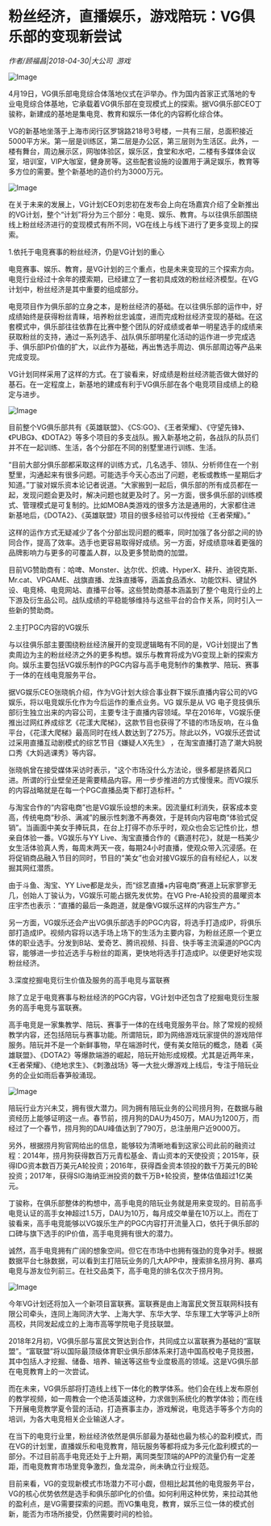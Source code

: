 # 粉丝经济，直播娱乐，游戏陪玩：VG俱乐部的变现新尝试

*作者/顾福昌|2018-04-30|大公司 
                                                游戏*

![Image](http://static.ylzbl.com/uploads/ueditor/php/upload/image/20180501/1525141004170817.jpeg)

4月19日，VG俱乐部电竞综合体落地仪式在沪举办。作为国内首家正式落地的专业电竞综合体基地，它承载着VG俱乐部在变现模式上的探索。据VG俱乐部CEO丁骏称，新建成的基地是集电竞、教育和娱乐一体化的内容孵化综合体。

VG的新基地坐落于上海市闵行区罗锦路218号3号楼，一共有三层，总面积接近5000平方米。第一层是训练区，第二层是办公区，第三层则为生活区。此外，一楼有舞台，周边展示区，网咖体验区，娱乐区，食堂和水吧，二楼有多媒体会议室，培训室，VIP大咖室，健身房等。这些配套设施的设置用于满足娱乐，教育等多方位的需要。整个新基地的造价约为3000万元。

![Image](http://p1.pstatp.com/large/pgc-image/1525136214262dc31bbb179)

在关于未来的发展上，VG计划CEO刘忠初在发布会上向在场嘉宾介绍了全新推出的VG计划，整个“计划”将分为三个部分：电竞、娱乐、教育。与以往俱乐部围绕线上粉丝经济进行的变现模式有所不同，VG在线上与线下进行了更多变现上的探索。

1.依托于电竞赛事的粉丝经济，仍是VG计划的重心

电竞赛事、娱乐、教育，是VG计划的三个重点，也是未来变现的三个探索方向。电竞行业经过十余年的摸索期，已经建立了一套初具成效的粉丝经济模型。在VG计划中，粉丝经济是其中重要的组成部分。

电竞项目作为俱乐部的立身之本，是粉丝经济的基础。在以往俱乐部的运作中，好成绩始终是获得粉丝青睐，培养粉丝忠诚度，进而完成粉丝经济变现的基础。在这套模式中，俱乐部往往依靠在比赛中整个团队的好成绩或者单一明星选手的成绩来获取粉丝的支持，通过一系列选手、战队俱乐部明星化活动的运作进一步完成选手、俱乐部IP价值的扩大，以此作为基础，再出售选手周边、俱乐部周边等产品来完成变现。

VG计划同样采用了这样的方式。在丁骏看来，好成绩是粉丝经济能否做大做好的基石。在一定程度上，新基地的建成有利于VG俱乐部在各个电竞项目成绩上的稳定与进步。

![Image](http://p1.pstatp.com/large/pgc-image/1525136214259d1c2ed692d)

目前整个VG俱乐部共有《英雄联盟》、《CS:GO》、《王者荣耀》、《守望先锋》、《PUBG》、《DOTA2》等多个项目的多支战队。搬入新基地之前，各战队的队员们并不在一起训练、生活，各个分部在不同的别墅里进行训练、生活。

“目前大部分俱乐部都采取这样的训练方式，几名选手、领队、分析师住在一个别墅里，沟通起来有很多问题。可能选手今天心态出了问题，老板或教练一星期后才知道。”丁骏对娱乐资本论记者说道。“大家搬到一起后，俱乐部的所有成员都在一起，发现问题会更及时，解决问题也就更及时了。另一方面，很多俱乐部的训练模式、管理模式是可复制的。比如MOBA类游戏的很多方法是通用的，大家都住进新基地后，《DOTA2》、《英雄联盟》项目的很多经验可以传授给《王者荣耀》。”

这样的运作方式无疑减少了各个分部出现问题的概率，同时加强了各分部之间的协同合作，提高了效率。选手也更容易取得好成绩。另一方面，好成绩意味着更强的品牌影响力与更多的可覆盖人群，以及更多赞助商的加盟。

目前VG赞助商有：哈啤、Monster、达尔优、炽魂、HyperX、耕升、迪锐克斯、Mr.cat、VPGAME、战旗直播、龙珠直播等，涵盖食品酒水、功能饮料、键鼠外设、电竞椅、电竞网站、直播平台等。这些赞助商基本涵盖到了整个电竞行业的上下游及衍生品公司。战队成绩的平稳能够维持与这些平台的合作关系，同时引入一些新的赞助商。

2.主打PGC内容的VG娱乐

与以往俱乐部主要围绕粉丝经济展开的变现逻辑略有不同的是，VG计划提出了售卖周边为主的粉丝经济之外的更多构想。娱乐与教育将成为VG变现上新的探索方向。娱乐主要包括VG娱乐制作的PGC内容与高手电竞制作的集教学、陪玩、赛事于一体的在线电竞服务平台。

据VG娱乐CEO张晓帆介绍，作为VG计划大综合事业群下娱乐直播内容公司的VG娱乐，将以电竞娱乐化作为今后运作的重点业务。VG 娱乐是从 VG 电子竞技俱乐部衍生独立出来的内容公司，主要专注于直播内容领域。早在2016年，VG娱乐便推出过网红养成综艺《花漾大爬梯》，这款节目也获得了不错的市场反响，在斗鱼平台，《花漾大爬梯》最高同时在线人数达到了275万。除此以外，VG娱乐还尝试过采用直播互动剧模式的综艺节目《嫌疑人X先生》 ，在淘宝直播打造了潮大妈脱口秀《大妈逃课秀》等内容。

张晓帆曾在接受媒体采访时表示，"这个市场没什么方法论，很多都是挤着风口进。所谓的行业壁垒还是需要精品内容。用一步步推进的方式慢慢来。而VG娱乐的内容战略就是在每一个PGC直播品类下都打造标杆。"

与淘宝合作的“内容电商”也是VG娱乐设想的未来。因流量红利消失，获客成本变高，传统电商“秒杀、满减”的展示性刺激不再奏效，于是转向内容电商“体验式促销”。当画面中美女手捧玩具，在台上打得不亦乐乎时，观众也会忘记性价比，想亲自体验一番。VG娱乐与YY Live、淘宝直播合作的《霸道村花》，就是一档美少女生活体验真人秀，每周末两天一夜，每期24小时直播，使观众带入沉浸感。在将促销商品融入节目的同时，节目的“美女”也会对接VG娱乐的自有经纪人，以发掘其网红潜质。

由于斗鱼、淘宝、YY Live都是龙头，而“综艺直播+内容电商”赛道上玩家寥寥无几，创始人丁骏认为，VG娱乐可能占据先发优势。在VG Pre-A轮投资的晨曜资本庄宇杰也表示：“直播的最后一条跑道，就是像VG娱乐这样的内容生产方。”

另一方面，VG娱乐还会产出VG俱乐部选手的PGC内容，将选手打造成IP，将俱乐部打造成IP。视频内容将以选手场上场下的生活为主要内容，为粉丝还原一个更立体的职业选手。分发到B站、爱奇艺、腾讯视频、抖音、快手等主流渠道的PGC内容，能够进一步拉近选手与粉丝的距离，更快地将选手打造成IP。以便更好地实现粉丝经济。

3.深度挖掘电竞衍生价值及服务的高手电竞与富联赛

除了立足于电竞赛事与粉丝经济的PGC内容，VG计划中还包含了挖掘电竞衍生服务的高手电竞与富联赛。

高手电竞是一家集教学、陪玩、赛事于一体的在线电竞服务平台。除了常规的视频教学内容，还包括陪玩与赛事功能。所谓陪玩，即为网络游戏玩家提供的游戏陪伴服务。陪玩并不是一个新鲜事物，早在端游时代，便有美女陪玩的概念，随着《英雄联盟》、《DOTA2》等爆款端游的崛起，陪玩开始形成规模。尤其是近两年来，《王者荣耀》、《绝地求生》、《刺激战场》等一大批火爆游戏上线后，专注于陪玩业务的企业如雨后春笋般涌现。

![Image](http://p9.pstatp.com/large/pgc-image/15251362142669378519b3c)

陪玩行业方兴未艾，拥有很大潜力。同为拥有陪玩业务的公司捞月狗，在数据与融资经历上能够证明这一点。春节前，捞月狗的DAU为450万，MAU为1200万，而经过了一个春节，捞月狗的DAU峰值达到了790万，总注册用户近9000万。

另外，根据捞月狗官网给出的信息，能够较为清晰地看到这家公司此前的融资过程：2014年，捞月狗获得数百万元青松基金、青山资本的天使投资；2015年，获得IDG资本数百万美元A轮投资；2016年，获得酉金资本领投的数千万美元的B轮投资；2017年，获得SIG海纳亚洲投资的数千万B+轮投资，整体估值超过1亿美元。

丁骏称，在俱乐部整体的构想中，高手电竞的陪玩业务就是用来变现的。目前高手电竞认证的高手女神超过1.5万，DAU为10万，每月成交单量在10万以上。而在丁骏看来，高手电竞能够以VG娱乐生产的PGC内容打开流量入口，依托于俱乐部的口碑与旗下选手的IP价值，高手电竞拥有很大的潜力。

诚然，高手电竞拥有广阔的想象空间。但它在市场中也拥有强劲的竞争对手。根据数据平台七脉数据，可以看到主打陪玩业务的几大APP中，搜索排名捞月狗、暴鸡电竞与游友位列前三。在社交品类下，高手电竞的排名仅次于捞月狗。

![Image](http://p3.pstatp.com/large/pgc-image/1525136214271856bf18031)

今年VG计划还将加入一个新项目富联赛。富联赛是由上海富民文贺互联网科技有限公司牵头，连同上海同济大学、上海大学、东华大学、华东理工大学等沪上8所高校，共同发起成立的上海市高等学院电子竞技联盟。

2018年2月初，VG俱乐部与富民文贺达到合作，共同成立以富联赛为基础的“富联盟”。“富联盟”将以国际最顶级体育职业俱乐部体系来打造中国高校电子竞技圈，其中包括人才挖掘、储备、培养、输送等这些专业度极高的领域。这是VG俱乐部在电竞教育上的一次尝试。

而在未来，VG俱乐部将打造线上线下一体化的教学体系。他们会在线上发布原创的教学视频，如一周教会一个绝活英雄这种，力求做到系统化的教学体验；而在线下开展电竞教学夏令营的活动，打造赛事主办，游戏解说，电竞选手等多个方向的培训，为各大电竞相关企业输送人才。

在当下的电竞行业里，粉丝经济依然是俱乐部最为基础也最为核心的盈利模式，而在VG的计划里，直播娱乐和电竞教育，陪玩服务等都将成为多元化盈利模式的一部分。不过目前高手电竞还处于上升期，离同类型顶端的APP的流量仍有一定差距，而电竞教育市场里竞争激烈，鱼龙混杂，尚未确立行业规范。

目前来看，VG的变现新模式市场潜力不可小觑，但相比起其他的电竞服务平台，VG的核心优势依然是选手和俱乐部IP化的价值。如何利用这种优势，来拉动其他的盈利点，是VG需要探索的问题。而VG集电竞，教育，娱乐三位一体的模式创新，能否为市场所接受，仍然需要时间的检验。

